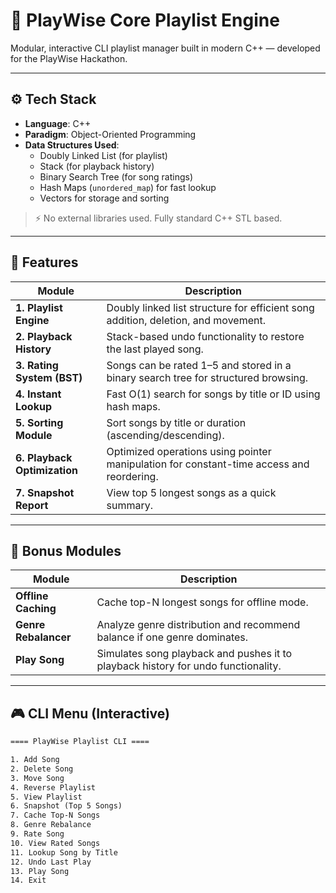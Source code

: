 # 🎵 PlayWise Core Playlist Engine

Modular, interactive CLI playlist manager built in modern C++ — developed for the PlayWise Hackathon.

---

## ⚙️ Tech Stack

- **Language**: C++
- **Paradigm**: Object-Oriented Programming
- **Data Structures Used**:
  - Doubly Linked List (for playlist)
  - Stack (for playback history)
  - Binary Search Tree (for song ratings)
  - Hash Maps (`unordered_map`) for fast lookup
  - Vectors for storage and sorting

> ⚡ No external libraries used. Fully standard C++ STL based.

---

## 🚀 Features

| Module | Description |
|--------|-------------|
| **1. Playlist Engine** | Doubly linked list structure for efficient song addition, deletion, and movement. |
| **2. Playback History** | Stack-based undo functionality to restore the last played song. |
| **3. Rating System (BST)** | Songs can be rated 1–5 and stored in a binary search tree for structured browsing. |
| **4. Instant Lookup** | Fast O(1) search for songs by title or ID using hash maps. |
| **5. Sorting Module** | Sort songs by title or duration (ascending/descending). |
| **6. Playback Optimization** | Optimized operations using pointer manipulation for constant-time access and reordering. |
| **7. Snapshot Report** | View top 5 longest songs as a quick summary. |

---

## 🏅 Bonus Modules

| Module | Description |
|--------|-------------|
| **Offline Caching** | Cache top-N longest songs for offline mode. |
| **Genre Rebalancer** | Analyze genre distribution and recommend balance if one genre dominates. |
| **Play Song** | Simulates song playback and pushes it to playback history for undo functionality. |

---

## 🎮 CLI Menu (Interactive)

```txt
==== PlayWise Playlist CLI ====

1. Add Song  
2. Delete Song  
3. Move Song  
4. Reverse Playlist  
5. View Playlist  
6. Snapshot (Top 5 Songs)  
7. Cache Top-N Songs  
8. Genre Rebalance  
9. Rate Song  
10. View Rated Songs  
11. Lookup Song by Title  
12. Undo Last Play  
13. Play Song  
14. Exit
